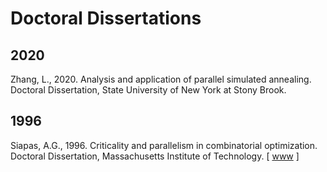 # Doctoral Dissertations

## 2020

Zhang, L., 2020. Analysis and application of parallel simulated annealing. Doctoral Dissertation, State University of New York at Stony Brook.

## 1996

Siapas, A.G., 1996. Criticality and parallelism in combinatorial optimization. Doctoral Dissertation, Massachusetts Institute of Technology. [ [www](https://dspace.mit.edu/bitstream/handle/1721.1/11009/35957097-MIT.pdf?sequence=2) ]
